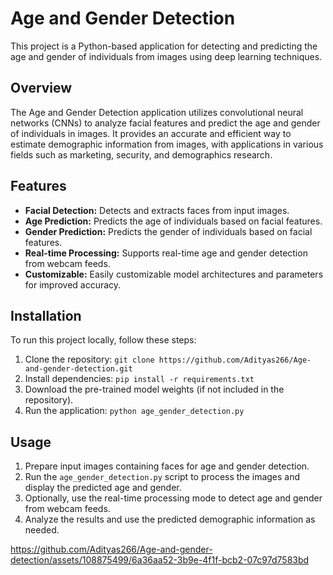 # Age and Gender Detection

This project is a Python-based application for detecting and predicting the age and gender of individuals from images using deep learning techniques.

## Overview

The Age and Gender Detection application utilizes convolutional neural networks (CNNs) to analyze facial features and predict the age and gender of individuals in images. It provides an accurate and efficient way to estimate demographic information from images, with applications in various fields such as marketing, security, and demographics research.

## Features

- **Facial Detection:** Detects and extracts faces from input images.
- **Age Prediction:** Predicts the age of individuals based on facial features.
- **Gender Prediction:** Predicts the gender of individuals based on facial features.
- **Real-time Processing:** Supports real-time age and gender detection from webcam feeds.
- **Customizable:** Easily customizable model architectures and parameters for improved accuracy.

## Installation

To run this project locally, follow these steps:

1. Clone the repository: `git clone https://github.com/Adityas266/Age-and-gender-detection.git`
2. Install dependencies: `pip install -r requirements.txt`
3. Download the pre-trained model weights (if not included in the repository).
4. Run the application: `python age_gender_detection.py`

## Usage

1. Prepare input images containing faces for age and gender detection.
2. Run the `age_gender_detection.py` script to process the images and display the predicted age and gender.
3. Optionally, use the real-time processing mode to detect age and gender from webcam feeds.
4. Analyze the results and use the predicted demographic information as needed.

https://github.com/Adityas266/Age-and-gender-detection/assets/108875499/6a36aa52-3b9e-4f1f-bcb2-07c97d7583bd


